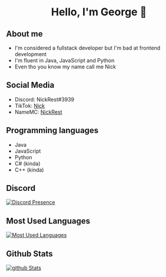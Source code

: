<div align="center">
    <h1>Hello, I'm George 👋</h1>
</div>

## About me
- I'm considered a fullstack developer but I'm bad at frontend development </br>
- I'm fluent in Java, JavaScript and Python </br>
- Even tho you know my name call me Nick </br>

## Social Media
- Discord: NickRest#3939 </br>
- TikTok: [Nick](https://www.tiktok.com/@nickrest?lang=en)</br>
- NameMC: [NickRest](https://namemc.com/profile/NickRest.1)</br>

## Programming languages
- Java </br>
- JavaScript </br>
- Python </br>
- C# (kinda) </br>
- C++ (kinda) </br>

## Discord
[![Discord Presence](https://lanyard-profile-readme.vercel.app/api/853392200078983182)](https://discord.com/users/853392200078983182)

## Most Used Languages
[![Most Used Languages](https://github-readme-stats.vercel.app/api/top-langs/?username=nickreset&theme=dracula)](https://github.com/NickReset)

## Github Stats
[![github Stats](https://github-readme-streak-stats.herokuapp.com/?user=nickreset&theme=dracula)](https://github.com/NickReset)
